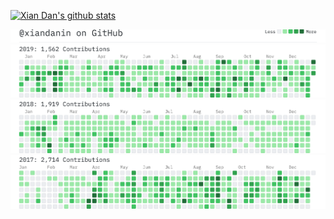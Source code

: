 [![Xian Dan's github stats](https://github-readme-stats.vercel.app/api?username=xiandanin&show_icons=true)](https://xiandan.in)

<img src="contributions_title.png" width='600'/><a><img src="contributions_2019.png" width='600'/><a/><a><img src="contributions_2018.png" width='600'/><a/><a><img src="contributions_2017.png" width='600'/><a/>
